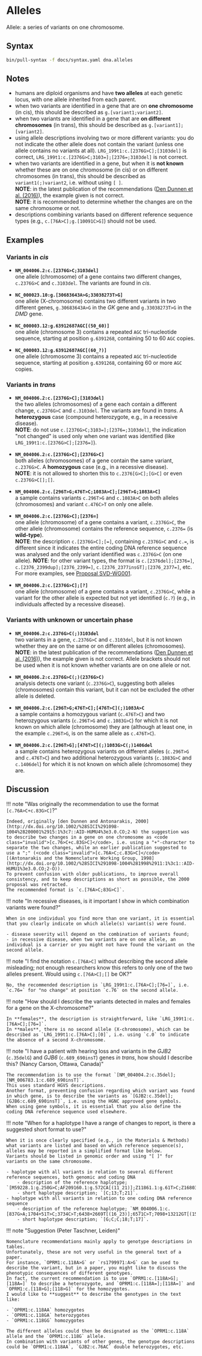# Alleles

<!-- ## Definition -->

Allele: a series of variants on one chromosome.

## Syntax

```sh exec="true"
bin/pull-syntax -f docs/syntax.yaml dna.alleles
```

## Notes

- humans are diploid organisms and have **two alleles** at each genetic locus, with one allele inherited from each parent.
- when two variants are identified in a gene that are on **one chromosome** (in cis), this should be described as `g.[variant1`<code class="spot1">;</code>`variant2]`.
- when two variants are identified in a gene that are **on different chromosomes** (in trans), this should be described as `g.[variant1]`<code class="spot1">;</code>`[variant2]`.
- using allele descriptions involving two or more different variants: you do not indicate the other allele does not contain the variant (unless one allele contains no variants at all).
  `LRG_199t1:c.[2376G>C];[3103del]` is correct, <code class="invalid">LRG_199t1:c.[2376G>C;3103=];[2376=;3103del]</code> is not correct.
- when two variants are identified in a gene, but when it is **not known** whether these are on one chromosome (in cis) or on different chromosomes (in trans), this should be described as `variant1`<code class="spot1">(;)</code>`variant2`, i.e. without using `[ ]`.<br>
  **NOTE**: in the latest publication of the recommendations ([Den Dunnen et al. (2016)](http://onlinelibrary.wiley.com/doi/10.1002/humu.22981/pdf)), the example given is not correct.<br>
  **NOTE**: it is recommended to determine whether the changes are on the same chromosome or not.
- descriptions combining variants based on different reference sequence types (e.g., <code class="invalid">c.[76A>C];g.[10091C>G]</code>) should not be used.


## Examples

### Variants in _cis_

- **`NM_004006.2:c.[2376G>C;3103del]`**<br>
  one allele (chromosome) of a gene contains two different changes, `c.2376G>C` and `c.3103del`.
  The variants are found in _cis_.

- **`NC_000023.10:g.[30683643A>G;33038273T>G]`**<br>
  one allele (X-chromosome) contains two different variants in two different genes, `g.30683643A>G` in the _GK_ gene and `g.33038273T>G` in the _DMD_ gene.

- **`NC_000003.12:g.63912687AGC[(50_60)]`**<br>
  one allele (chromosome 3) contains a repeated `AGC` tri-nucleotide sequence, starting at position `g.6391268`, containing 50 to 60 `AGC` copies.

- **`NC_000003.12:g.63912687AGC[(60_?)]`**<br>
  one allele (chromosome 3) contains a repeated `AGC` tri-nucleotide sequence, starting at position `g.6391268`, containing 60 or more `AGC` copies.

### Variants in _trans_

- **`NM_004006.2:c.[2376G>C];[3103del]`**<br>
  the two alleles (chromosomes) of a gene each contain a different change, `c.2376G>C` and `c.3103del`.
  The variants are found in _trans_.
  A **heterozygous** case (compound heterozygote, e.g., in a recessive disease).<br>
  **NOTE**: do not use <code class="invalid">c.[2376G>C;3103=];[2376=;3103del]</code>, the indication "not changed" is used only when one variant was identified (like `LRG_199t1:c.[2376G>C];[2376=]`).

- **`NM_004006.2:c.[2376G>C];[2376G>C]`**<br>
  both alleles (chromosomes) of a gene contain the same variant, `c.2376G>C`.
  A **homozygous** case (e.g., in a recessive disease).<br>
  **NOTE**: it is not allowed to shorten this to <code class="invalid">c.2376[G>C];[G>C]</code> or even <code class="invalid">c.2376G>C[];[]</code>.

- **`NM_004006.2:c.[296T>G;476T>C;1083A>C];[296T>G;1083A>C]`**<br>
  a sample contains variants `c.296T>G` and `c.1083A>C` on both alleles (chromosomes) and variant `c.476C>T` on only one allele.

- **`NM_004006.2:c.[2376G>C];[2376=]`**<br>
  one allele (chromosome) of a gene contains a variant, `c.2376G>C`, the other allele (chromosome) contains the reference sequence, `c.2376=` (is **wild-type**).<br>
  **NOTE**: the description `c.[2376G>C];[=]`, containing `c.2376G>C` and `c.=`, is different since it indicates the entire coding DNA reference sequence was analysed and the only variant identified was `c.2376G>C` (on one allele).
  **NOTE**: for other variant types, the format is `c.[2376del];[2376=]`, `c.[2376_2399dup];[2376_2399=]`, `c.[2376_2377insGT];[2376_2377=]`, etc.
  For more examples, see [Proposal SVD-WG001](../../consultation/SVD-WG001.md).

- **`NM_004006.2:c.[2376G>C];[?]`**<br>
  one allele (chromosome) of a gene contains a variant, `c.2376G>C`, while a variant for the other allele is expected but not yet identified (`c.?`) (e.g., in individuals affected by a recessive disease).

### Variants with unknown or uncertain phase

- **`NM_004006.2:c.2376G>C(;)3103del`**<br>
  two variants in a gene, `c.2376G>C` and `c.3103del`, but it is not known whether they are on the same or on different alleles (chromosomes).<br>
  **NOTE**: in the latest publication of the recommendations ([Den Dunnen et al. (2016)](http://onlinelibrary.wiley.com/doi/10.1002/humu.22981/pdf)), the example given is not correct.
  Allele brackets should not be used when it is not known whether variants are on one allele or not.

- **`NM_004006.2:c.2376G>C(;)(2376G>C)`**<br>
  analysis detects one variant (`c.2376G>C`), suggesting both alleles (chromosomes) contain this variant, but it can not be excluded the other allele is deleted.

- **`NM_004006.2:c.[296T>G;476T>C];[476T>C](;)1083A>C`**<br>
  a sample contains a homozygous variant (`c.476T>C`) and two heterozygous variants (`c.296T>G` and `c.1083G>C`) for which it is not known on which allele (chromosome) they are (although at least one, in the example `c.296T>G`, is on the same allele as `c.476T>C`).

- **`NM_004006.2:c.[296T>G];[476T>C](;)1083G>C(;)1406del`**<br>
  a sample contains heterozygous variants on different alleles (`c.296T>G` and `c.476T>C`) and two additional heterozygous variants (`c.1083G>C` and `c.1406del`) for which it is not known on which allele (chromosome) they are.

## Discussion

!!! note "Was originally the recommendation to use the format <code class="invalid">[c.76A>C+c.83G>C]</code>?"

    Indeed, originally [den Dunnen and Antonarakis, 2000](http://dx.doi.org/10.1002/%28SICI%291098-1004%28200001%2915:1%3c7::AID-HUMU4%3e3.0.CO;2-N) the suggestion was to describe two changes in a gene on one chromosome as <code class="invalid">[c.76>C+c.83G>C]</code>, i.e. using a "+"-character to separate the two changes, while an earlier publication suggested to use a ";" (<code class="invalid">[c.76A>C;c.83G>C]</code> [(Antonarakis and the Nomenclature Working Group, 1998](http://dx.doi.org/10.1002/%28SICI%291098-1004%281998%2911:1%3c1::AID-HUMU1%3e3.0.CO;2-O)).
    To prevent confusion with older publications, to improve overall consistency, and to keep descriptions as short as possible, the 2000 proposal was retracted.
    The recommended format is `c.[76A>C;83G>C]`.

!!! note "In recessive diseases, is it important I show in which combination variants were found?"

    When in one individual you find more than one variant, it is essential that you clearly indicate on which allele(s) variant(s) were found.

    - disease severity will depend on the combination of variants found;
    - in recessive disease, when two variants are on one allele, an individual is a carrier or you might not have found the variant on the second allele.

!!! note "I find the notation `c.[76A>C]` without describing the second allele misleading; not enough researchers know this refers to only one of the two alleles present. Would using <code class="invalid">c.[76A>C];[]</code> be OK?"

    No, the recommended description is `LRG_199t1:c.[76A>C];[76=]`, i.e. `c.76=` for "no change" at position `c.76` on the second allele.

!!! note "How should I describe the variants detected in males and females for a gene on the X-chromosome?"

    In **females**, the description is straightforward, like `LRG_199t1:c.[76A>C];[76=]`.
    In **males**, there is no second allele (X-chromosome), which can be described as `LRG_199t1:c.[76A>C];[0]`, i.e. using `c.0` to indicate the absence of a second X-chromosome.

!!! note "I have a patient with hearing loss and variants in the _GJB2_ (`c.35delG`) and _GJB6_ (`c.689_690insT`) genes _in trans_, how should I describe this? (Nancy Carson, Ottawa, Canada)"

    The recommendation is to use the format `[NM_004004.2:c.35del];[NM_006783.1:c.689_690insT]`.
    This uses standard HGVS descriptions.
    Another format, preventing confusion regarding which variant was found in which gene, is to describe the variants as `[GJB2:c.35del];[GJB6:c.689_690insT]`, i.e. using the HGNC approved gene symbols.
    When using gene symbols, it is essential that you also define the coding DNA reference sequence used elsewhere.

!!! note "When for a haplotype I have a range of changes to report, is there a suggested short format to use?"

    When it is once clearly specified (e.g., in the Materials & Methods) what variants are listed and based on which reference sequence(s), alleles may be reported in a simplified format like below.
    Variants should be listed in genomic order and using "[ ]" for variants on the same chromosome.

    - haplotype with all variants in relation to several different reference sequences, both genomic and coding DNA
        - description of the reference haplotype; `[M59228.1:g.250G>C;AF209160.1:g.572CA[(11_21)];Z11861.1:g.61T>C;Z16803.1:g.114A[(18_22)]]`.
        - short haplotype description; `[C;13;T;21]`.
    - haplotype with all variants in relation to one coding DNA reference sequence
        - description of the reference haplotype; `NM_004006.1:c.[837G>A;1704+51T>C;3734C>T;6438+2669T[(16_23)];6571C>T;7098+13212GT[(15_19)]]`.
        - short haplotype description; `[G;C;C;18;T;17]`.

!!! note "Suggestion (Peter Taschner, Leiden)"

    Nomenclature recommendations mainly apply to genotype descriptions in tables.
    Unfortunately, these are not very useful in the general text of a paper.
    For instance, `OPRM1:c.118A>G` or `rs1799971:A>G` can be used to describe the variant, but in a paper, you might like to discuss the phenotypic consequences of different genotypes.
    In fact, the current recommendation is to use `OPRM1:c.[118A>G];[118A=]` to describe a heterozygote, and `OPRM1:c.[118A=];[118A=]` and `OPRM1:c.[118>G];[118>G]` for the homozygotes.
    I would like to **suggest** to describe the genotypes in the text like:

    - `OPRM1:c.118AA` homozygotes
    - `OPRM1:c.118GA` heterozygotes
    - `OPRM1:c.118GG` homozygotes

    The different alleles could then be designated as the `OPRM1:c.118A` allele and the `OPRM1:c.118G` allele.
    In combination with variants of other genes, the genotype descriptions could be `OPRM1:c.118AA`, `GJB2:c.76AC` double heterozygotes, etc.
